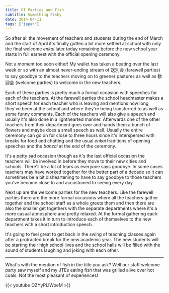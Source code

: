 ```yaml
---
title: Of Parties and Fish
subtitle: Something Fishy
date: 2014-04-11
tags: ["japan"]
---
```

So after all the movement of teachers and students during the end of March and the start of April it's finally gotten a bit more settled at school with only the final welcome _enkai_ later today remaining before the new school year starts in full earnest with the official opening ceremony.

Not a moment too soon either! My wallet has taken a beating over the last week or so with an almost never-ending stream of 送別会 (farewell parties) to say goodbye to the teachers moving on to greener pastures as well as 歓迎会 (welcome parties) to welcome in the new teachers.

Each of these parties is pretty much a formal occasion with speeches for each of the teachers. At the farewell parties the school headmaster makes a short speech for each teacher who is leaving and mentions how long they've been at the school and where they're being transferred to as well as some funny comments. Each of the teachers will also give a speech and usually it's also done in a lighthearted manner. Afterwards one of the other teachers from their department goes over and hands them a bunch of flowers and maybe does a small speech as well. Usually the entire ceremony can go on for close to three hours since it's interspersed with breaks for food and chatting and the usual _enkai_ traditions of opening speeches and the _banzai_ at the end of the ceremony.

It's a petty sad occasion though as it's the last official occasion the teachers will be involved in before they move to their new cities and schools. There'll be a lot of tears as everyone says goodbye. In some cases teachers may have worked together for the better part of a decade so it can sometimes be a bit disheartening to have to say goodbye to those teachers you've become close to and accustomed to seeing every day.

Next up are the welcome parties for the new teachers. Like the farewell parties there are the more formal occasions where all the teachers gather together and the school staff as a whole greets them and then there are also the smaller get togethers with the separate departments where it's a more casual atmosphere and pretty relaxed. At the formal gathering each department takes it in turn to introduce each of themselves to the new teachers with a short introduction speech.

It's going to feel great to get back in the swing of teaching classes again after a protracted break for the new academic year. The new students will be starting their high school lives and the school halls will be filled with the sound of students laughing and joking with each other.

* * *

What's with the mention of fish in the title you ask? Well our staff welcome party saw myself and my JTEs eating fish that was grilled alive over hot coals. Not the most pleasant of experiences!

{{< youtube OZYyPLlWpeM >}}